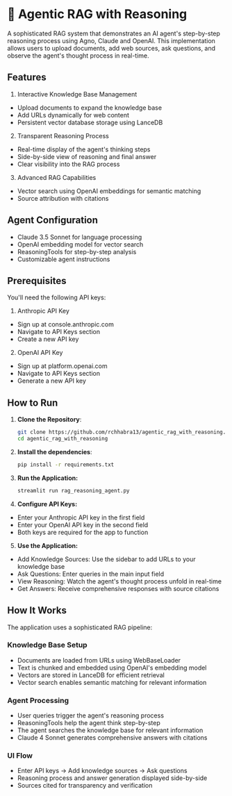 # 🧐 Agentic RAG with Reasoning
A sophisticated RAG system that demonstrates an AI agent's step-by-step reasoning process using Agno, Claude and OpenAI. This implementation allows users to upload documents, add web sources, ask questions, and observe the agent's thought process in real-time.


## Features

1. Interactive Knowledge Base Management
- Upload documents to expand the knowledge base
- Add URLs dynamically for web content
- Persistent vector database storage using LanceDB


2. Transparent Reasoning Process
- Real-time display of the agent's thinking steps
- Side-by-side view of reasoning and final answer
- Clear visibility into the RAG process


3. Advanced RAG Capabilities
- Vector search using OpenAI embeddings for semantic matching
- Source attribution with citations


## Agent Configuration

- Claude 3.5 Sonnet for language processing
- OpenAI embedding model for vector search
- ReasoningTools for step-by-step analysis
- Customizable agent instructions

## Prerequisites

You'll need the following API keys:

1. Anthropic API Key

- Sign up at console.anthropic.com
- Navigate to API Keys section
- Create a new API key

2. OpenAI API Key

- Sign up at platform.openai.com
- Navigate to API Keys section
- Generate a new API key

## How to Run

1. **Clone the Repository**:
    ```bash
    git clone https://github.com/rchhabra13/agentic_rag_with_reasoning.git
    cd agentic_rag_with_reasoning
    ```

2. **Install the dependencies**:
    ```bash
    pip install -r requirements.txt
    ```

3. **Run the Application:**
    ```bash
    streamlit run rag_reasoning_agent.py
    ```

4. **Configure API Keys:**

- Enter your Anthropic API key in the first field
- Enter your OpenAI API key in the second field
- Both keys are required for the app to function


5. **Use the Application:**

- Add Knowledge Sources: Use the sidebar to add URLs to your knowledge base
- Ask Questions: Enter queries in the main input field
- View Reasoning: Watch the agent's thought process unfold in real-time
- Get Answers: Receive comprehensive responses with source citations

## How It Works

The application uses a sophisticated RAG pipeline:

### Knowledge Base Setup
- Documents are loaded from URLs using WebBaseLoader
- Text is chunked and embedded using OpenAI's embedding model 
- Vectors are stored in LanceDB for efficient retrieval
- Vector search enables semantic matching for relevant information

### Agent Processing
- User queries trigger the agent's reasoning process
- ReasoningTools help the agent think step-by-step
- The agent searches the knowledge base for relevant information
- Claude 4 Sonnet generates comprehensive answers with citations

### UI Flow
- Enter API keys → Add knowledge sources → Ask questions
- Reasoning process and answer generation displayed side-by-side
- Sources cited for transparency and verification
<!-- Updated: 2025-09-16 -->

<!-- Updated: 2025-09-16 -->

<!-- Updated: 2025-09-16 -->

<!-- Updated: 2025-09-16 -->

<!-- Updated: 2025-09-16 -->

<!-- Updated: 2025-09-16 -->

<!-- Updated: 2025-09-16 -->

<!-- Updated: 2025-09-16 -->

<!-- Updated: 2025-09-16 -->

<!-- Updated: 2025-09-16 -->

<!-- Updated: 2025-09-16 -->

<!-- Updated: 2025-09-16 -->

<!-- Updated: 2025-09-16 -->

<!-- Updated: 2025-09-16 -->

<!-- Updated: 2025-09-16 -->
